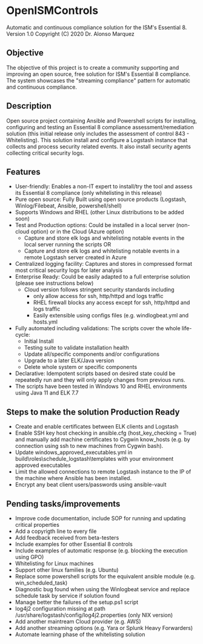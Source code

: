 # OpenISMControls
Automatic and continuous compliance solution for the ISM's Essential 8.
Version 1.0
Copyright (C) 2020 Dr. Alonso Marquez

## Objective
The objective of this project is to create a community supporting and improving an open source, free solution for ISM's Essential 8 compliance.
The system showcases the "streaming compliance" pattern for automatic and continuous compliance.

## Description
Open source project containing Ansible and Powershell scripts for installing, configuring and testing
an Essential 8 compliance assessment/remediation solution (this initial release only includes the assessment of control 843 - Whitelisting). 
This solution install and configure a Logstash instance that collects and process security related events. It also install security agents collecting
critical security logs.

## Features
* User-friendly: Enables a non-IT expert to install/try the tool and assess its Essential 8 compliance (only whitelisting in this release)
* Pure open source: Fully Built using open source products (Logstash, Winlog/Filebeat, Ansible, powershell/shell)
* Supports Windows and RHEL (other Linux distributions to be added soon)
* Test and Production options: Could be installed in a local server (non-cloud option) or in the Cloud (Azure option)
  * Capture and store elk logs and whitelisting notable events in the local server running the scripts OR
  * Capture and store elk logs and whitelisting notable events in a remote Logstash server created in Azure
* Centralized logging facility: Captures and stores in compressed format most critical security logs for later analysis
* Enterprise Ready: Could be easily adapted to a full enterprise solution (please see instructions below)
  * Cloud version follows stringent security standards including 
    * only allow access for ssh, http/httpd and logs traffic
	* RHEL firewall blocks any access except for ssh, http/httpd and logs traffic
	* Easily extensible using configs files (e.g. windlogbeat.yml  and hosts.yml
* Fully automated including validations: The scripts cover the whole life-cycle:
  * Initial Install
  * Testing suite to validate installation health
  * Update all/specific components and/or configurations
  * Upgrade to a later ELK/Java version 
  * Delete whole system or specific components
* Declarative: Idempotent scripts based on desired state could be repeatedly run and they will only apply changes from previous runs.
* The scripts have been tested in Windows 10 and RHEL environments using Java 11 and ELK 7.7
		
## Steps to make the solution Production Ready
  * Create and enable certificates between ELK clients and Logstash
  * Enable SSH key host checking in ansible.cfg (host_key_checking = True) and manually add machine certificates to Cygwin know_hosts (e.g. by connection using ssh to new machines from Cygwin bash).
  * Update windows_approved_executables.yml in build\roles\schedule_logstash\templates with your environment approved executables
  * Limit the allowed connections to remote Logstash instance to the IP of the machine where Ansible has been installed.
  * Encrypt any beat client users/passwords using ansible-vault

## Pending tasks/improvements
* Improve code documentation, include SOP for running and updating critical properties
* Add a copyrigth line to every file
* Add feedback received from beta-testers
* Include examples for other Essential 8 controls
* Include examples of automatic response (e.g. blocking the execution using GPO)
* Whitelisting for Linux machines
* Support other linux families (e.g. Ubuntu)
* Replace some powershell scripts for the equivalent ansible module (e.g. win_scheduled_task)
* Diagnostic bug found when using the Winlogbeat service and replace schedule task by service if solution found 
* Manage better the failures of the setup.ps1 script
* log4j2 configuration missing at path /usr/share/logstash/config/log4j2.properties (only NIX version) 
* Add another maintream Cloud provider (e.g. AWS)
* Add another streaming options (e.g. Yara or Splunk Heavy Forwarders)
* Automate learning phase of the whitelisting solution


